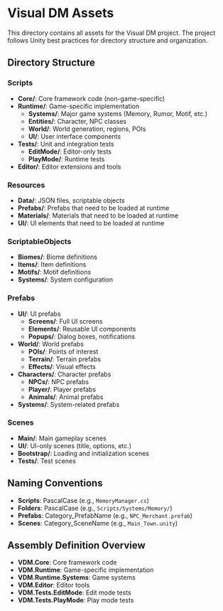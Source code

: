 # Visual DM Assets

This directory contains all assets for the Visual DM project. The project follows Unity best practices for directory structure and organization.

## Directory Structure

### Scripts
- **Core/**: Core framework code (non-game-specific)
- **Runtime/**: Game-specific implementation
  - **Systems/**: Major game systems (Memory, Rumor, Motif, etc.)
  - **Entities/**: Character, NPC classes
  - **World/**: World generation, regions, POIs
  - **UI/**: User interface components
- **Tests/**: Unit and integration tests
  - **EditMode/**: Editor-only tests
  - **PlayMode/**: Runtime tests
- **Editor/**: Editor extensions and tools

### Resources
- **Data/**: JSON files, scriptable objects
- **Prefabs/**: Prefabs that need to be loaded at runtime
- **Materials/**: Materials that need to be loaded at runtime
- **UI/**: UI elements that need to be loaded at runtime

### ScriptableObjects
- **Biomes/**: Biome definitions
- **Items/**: Item definitions
- **Motifs/**: Motif definitions
- **Systems/**: System configuration

### Prefabs
- **UI/**: UI prefabs
  - **Screens/**: Full UI screens
  - **Elements/**: Reusable UI components
  - **Popups/**: Dialog boxes, notifications
- **World/**: World prefabs
  - **POIs/**: Points of interest
  - **Terrain/**: Terrain prefabs
  - **Effects/**: Visual effects
- **Characters/**: Character prefabs
  - **NPCs/**: NPC prefabs
  - **Player/**: Player prefabs
  - **Animals/**: Animal prefabs
- **Systems/**: System-related prefabs

### Scenes
- **Main/**: Main gameplay scenes
- **UI/**: UI-only scenes (title, options, etc.)
- **Bootstrap/**: Loading and initialization scenes
- **Tests/**: Test scenes

## Naming Conventions

- **Scripts**: PascalCase (e.g., `MemoryManager.cs`)
- **Folders**: PascalCase (e.g., `Scripts/Systems/Memory/`)
- **Prefabs**: Category_PrefabName (e.g., `NPC_Merchant.prefab`)
- **Scenes**: Category_SceneName (e.g., `Main_Town.unity`)

## Assembly Definition Overview

- **VDM.Core**: Core framework code
- **VDM.Runtime**: Game-specific implementation
- **VDM.Runtime.Systems**: Game systems
- **VDM.Editor**: Editor tools
- **VDM.Tests.EditMode**: Edit mode tests
- **VDM.Tests.PlayMode**: Play mode tests 